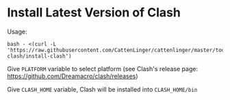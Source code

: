 # Install Latest Version of Clash

Usage:

```
bash - <(curl -L 'https://raw.githubusercontent.com/CattenLinger/cattenlinger/master/tools/install-clash/install-clash')
```

Give `PLATFORM` variable to select platform (see Clash's release page: https://github.com/Dreamacro/clash/releases)

Give `CLASH_HOME` variable, Clash will be installed into `CLASH_HOME/bin`
